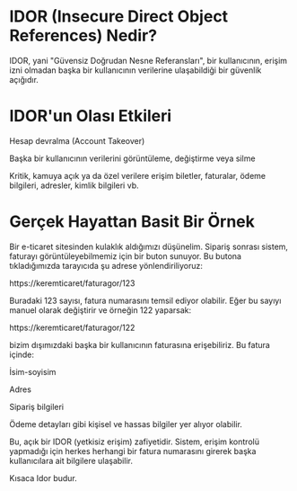 # IDOR (Insecure Direct Object References) Nedir?

IDOR, yani "Güvensiz Doğrudan Nesne Referansları", bir kullanıcının, erişim izni olmadan başka bir kullanıcının verilerine ulaşabildiği bir güvenlik açığıdır.

# IDOR'un Olası Etkileri

Hesap devralma (Account Takeover)

Başka bir kullanıcının verilerini görüntüleme, değiştirme veya silme

Kritik, kamuya açık ya da özel verilere erişim
      biletler, faturalar, ödeme bilgileri, adresler, kimlik bilgileri vb.

# Gerçek Hayattan Basit Bir Örnek

Bir e-ticaret sitesinden kulaklık aldığımızı düşünelim. Sipariş sonrası sistem, faturayı görüntüleyebilmemiz için bir buton sunuyor. Bu butona tıkladığımızda tarayıcıda şu adrese yönlendiriliyoruz:

https://keremticaret/faturagor/123

Buradaki 123 sayısı, fatura numarasını temsil ediyor olabilir. Eğer bu sayıyı manuel olarak değiştirir ve örneğin 122 yaparsak:

https://keremticaret/faturagor/122

bizim dışımızdaki başka bir kullanıcının faturasına erişebiliriz. Bu fatura içinde:

İsim-soyisim

Adres

Sipariş bilgileri

Ödeme detayları gibi kişisel ve hassas bilgiler yer alıyor olabilir.

Bu, açık bir IDOR (yetkisiz erişim) zafiyetidir. Sistem, erişim kontrolü yapmadığı için herkes herhangi bir fatura numarasını girerek başka kullanıcılara ait bilgilere ulaşabilir.

Kısaca Idor budur.

